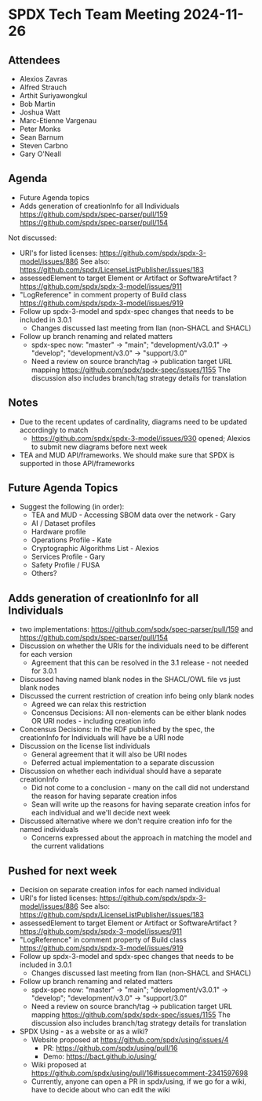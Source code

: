 # SPDX Tech Team Meeting 2024-11-26

## Attendees

- Alexios Zavras
- Alfred Strauch
- Arthit Suriyawongkul
- Bob Martin
- Joshua Watt
- Marc-Etienne Vargenau
- Peter Monks
- Sean Barnum
- Steven Carbno
- Gary O'Neall

## Agenda

- Future Agenda topics
- Adds generation of creationInfo for all Individuals
  https://github.com/spdx/spec-parser/pull/159
  https://github.com/spdx/spec-parser/pull/154
  
Not discussed:
- URI's for listed licenses: https://github.com/spdx/spdx-3-model/issues/886
  See also: https://github.com/spdx/LicenseListPublisher/issues/183
- assessedElement to target Element or Artifact or SoftwareArtifact ?
  https://github.com/spdx/spdx-3-model/issues/911
- "LogReference" in comment property of Build class
  https://github.com/spdx/spdx-3-model/issues/919
- Follow up spdx-3-model and spdx-spec changes that needs to be included in 3.0.1
  - Changes discussed last meeting from Ilan (non-SHACL and SHACL)
- Follow up branch renaming and related matters
  - spdx-spec now: "master" -> "main"; "development/v3.0.1" -> "develop"; "development/v3.0" -> "support/3.0"
  - Need a review on source branch/tag -> publication target URL mapping
    https://github.com/spdx/spdx-spec/issues/1155
    The discussion also includes branch/tag strategy details for translation

## Notes

- Due to the recent updates of cardinality, diagrams need to be updated accordingly to match
    - https://github.com/spdx/spdx-3-model/issues/930 opened; Alexios to submit new diagrams before next week
- TEA and MUD API/frameworks. We should make sure that SPDX is supported in those API/frameworks

## Future Agenda Topics
- Suggest the following (in order):
    - TEA and MUD - Accessing SBOM data over the network - Gary
    - AI / Dataset profiles
    - Hardware profile
    - Operations Profile - Kate
    - Cryptographic Algorithms List - Alexios
    - Services Profile - Gary
    - Safety Profile / FUSA
    - Others?

## Adds generation of creationInfo for all Individuals
- two implementations: https://github.com/spdx/spec-parser/pull/159 and https://github.com/spdx/spec-parser/pull/154
- Discussion on whether the URIs for the individuals need to be different for each version
  - Agreement that this can be resolved in the 3.1 release - not needed for 3.0.1
- Discussed having named blank nodes in the SHACL/OWL file vs just blank nodes
- Discussed the current restriction of creation info being only blank nodes
   - Agreed we can relax this restriction
   - Concensus Decisions: All non-elements can be either blank nodes OR URI nodes - including creation info
- Concensus Decisions: in the RDF published by the spec, the creationInfo for Individuals will have be a URI node
- Discussion on the license list individuals
   - General agreement that it will also be URI nodes
   - Deferred actual implementation to a separate discussion
- Discussion on whether each individual should have a separate creationInfo
  - Did not come to a conclusion - many on the call did not understand the reason for having separate creation infos
  - Sean will write up the reasons for having separate creation infos for each individual and we'll decide next week
- Discussed alternative where we don't require creation info for the named individuals
  - Concerns expressed about the approach in matching the model and the current validations

## Pushed for next week
- Decision on separate creation infos for each named individual
- URI's for listed licenses: https://github.com/spdx/spdx-3-model/issues/886
  See also: https://github.com/spdx/LicenseListPublisher/issues/183
- assessedElement to target Element or Artifact or SoftwareArtifact ?
  https://github.com/spdx/spdx-3-model/issues/911
- "LogReference" in comment property of Build class
  https://github.com/spdx/spdx-3-model/issues/919
- Follow up spdx-3-model and spdx-spec changes that needs to be included in 3.0.1
  - Changes discussed last meeting from Ilan (non-SHACL and SHACL)
- Follow up branch renaming and related matters
  - spdx-spec now: "master" -> "main"; "development/v3.0.1" -> "develop"; "development/v3.0" -> "support/3.0"
  - Need a review on source branch/tag -> publication target URL mapping
    https://github.com/spdx/spdx-spec/issues/1155
    The discussion also includes branch/tag strategy details for translation
- SPDX Using - as a website or as a wiki?
  - Website proposed at https://github.com/spdx/using/issues/4
    - PR: https://github.com/spdx/using/pull/16
    - Demo: https://bact.github.io/using/
  - Wiki proposed at https://github.com/spdx/using/pull/16#issuecomment-2341597698
  - Currently, anyone can open a PR in spdx/using,
    if we go for a wiki, have to decide about who can edit the wiki
